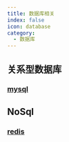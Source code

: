 ```yaml
---
title: 数据库相关
index: false
icon: database
category:
  - 数据库
---
```


<!-- more -->

## 关系型数据库

### [mysql](./mysql/README.md)



## NoSql

### [redis](./redis/README.md)

